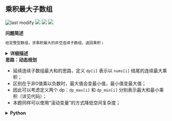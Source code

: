 ## 乘积最大子数组
<!--START_SECTION:badge-->

![last modify](https://img.shields.io/static/v1?label=last%20modify&message=2022-10-16%2017%3A41%3A53&color=yellowgreen&style=flat-square)
[![](https://img.shields.io/static/v1?label=&message=%E4%B8%AD%E7%AD%89&color=yellow&style=flat-square)](../../../README.md#中等)
[![](https://img.shields.io/static/v1?label=&message=LeetCode&color=green&style=flat-square)](../../../README.md#leetcode)
[![](https://img.shields.io/static/v1?label=&message=%E5%8A%A8%E6%80%81%E8%A7%84%E5%88%92&color=blue&style=flat-square)](../../../README.md#动态规划)

<!--END_SECTION:badge-->
<!--info
tags: [动态规划]
source: LeetCode
level: 中等
number: '0152'
name: 乘积最大子数组
companies: []
-->

<summary><b>问题简述</b></summary>

```txt
给定整型数组，求乘积最大的非空连续子数组，返回乘积；
```

<details><summary><b>详细描述</b></summary>

```txt
给你一个整数数组 nums，请你找出数组中乘积最大的连续子数组（该子数组中至少包含一个数字），并返回该子数组所对应的乘积。

示例 1:
    输入: [2,3,-2,4]
    输出: 6
    解释: 子数组 [2,3] 有最大乘积 6。
示例 2:
    输入: [-2,0,-1]
    输出: 0
    解释: 结果不能为 2, 因为 [-2,-1] 不是子数组。

来源：力扣（LeetCode）
链接：https://leetcode-cn.com/problems/maximum-product-subarray
著作权归领扣网络所有。商业转载请联系官方授权，非商业转载请注明出处。
```

</details>

<!-- <div align="center"><img src="../../../_assets/xxx.png" height="300" /></div> -->

<summary><b>思路：动态规划</b></summary>

- 延续连续子数组最大和的思路，定义 `dp[i]` 表示以 `nums[i]` 结尾的连续最大乘积；
- 区别在于非0值乘以负数时，最大值会变最小值，最小值变最大值；
- 因此可以考虑定义两个 dp：`dp_max[i]` 和 `dp_min[i]` 分别表示最大和最小乘积（详见代码）；
- 本题同样可以使用“滚动变量”的方式降低空间复杂度；

<details><summary><b>Python</b></summary>

```python
class Solution:
    def maxProduct(self, nums: List[int]) -> int:

        ret = dp_max = dp_min = nums[0]
        for x in nums[1:]:
            tmp_mx = dp_max  # 临时变量
            dp_max = max(x, dp_max * x, dp_min * x)
            dp_min = min(x, dp_min * x, tmp_mx * x)
            ret = max(ret, dp_max)
        
        return ret
```

</details>


